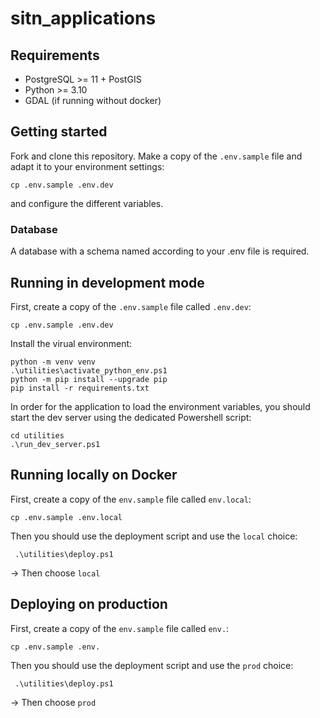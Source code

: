 # sitn_applications

## Requirements

* PostgreSQL >= 11 + PostGIS
* Python >= 3.10
* GDAL (if running without docker)

## Getting started

Fork and clone this repository. Make a copy of the `.env.sample` file and adapt it to your environment settings:

```
cp .env.sample .env.dev
```

and configure the different variables.

### Database

A database with a schema named according to your .env file is required.

## Running in development mode

First, create a copy of the `.env.sample` file called `.env.dev`:

```
cp .env.sample .env.dev
```

Install the virual environment:

```
python -m venv venv
.\utilities\activate_python_env.ps1
python -m pip install --upgrade pip
pip install -r requirements.txt
```

In order for the application to load the environment variables, you should start the dev server using
the dedicated Powershell script:

```
cd utilities
.\run_dev_server.ps1
```

## Running locally on Docker

First, create a copy of the `env.sample` file called `env.local`:

```
cp .env.sample .env.local
```

Then you should use the deployment script and use the `local` choice:

```
 .\utilities\deploy.ps1
```

-> Then choose `local`

## Deploying on production

First, create a copy of the `env.sample` file called `env.`:

```
cp .env.sample .env.
```

Then you should use the deployment script and use the `prod` choice:

```
 .\utilities\deploy.ps1
```

-> Then choose `prod`
